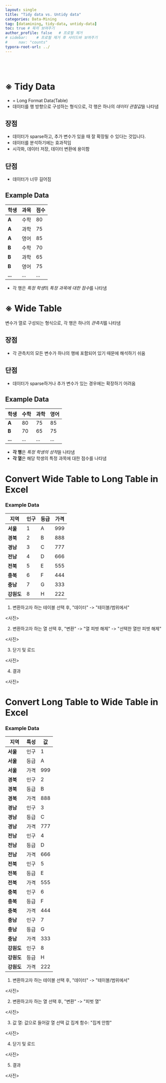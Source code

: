 ```yaml
---
layout: single
title: "Tidy data vs. Untidy data"
categories: Data-Mining
tag: [datamining, tidy-data, untidy-data]
toc: true # 목차 보여주기
author_profile: false   # 프로필 제거
# sidebar:    # 프로필 제거 후 사이드바 보여주기
#     nav: "counts"
typora-root-url: ../
---
```

<br><br>

# **※ Tidy Data**
- = Long Format Data(Table)<br>
- 데이터를 행 방향으로 구성하는 형식으로, 각 행은 하나의 *데이터 관찰값*을 나타냄

## 장점
- 데이터가 sparse하고, 추가 변수가 있을 때 잘 확장될 수 있다는 것입니다.
- 데이터를 분석하기에는 효과적임
- 시각화, 데이터 저장, 데이터 변환에 용이함

## 단점
- 데이터가 너무 길어짐

## Example Data
| **학생**  | **과목** | **점수** |
|---------|--------|--------|
| **A**   | 수학     | 80     |
| **A**   | 과학     | 75     |
| **A**   | 영어     | 85     |
| **B**   | 수학     | 70     |
| **B**   | 과학     | 65     |
| **B**   | 영어     | 75     |
| **...** | ...    | ...    |

- 각 행은 *특정 학생*의 *특정 과목에 대한 점수*를 나타냄





# **※ Wide Table**
변수가 열로 구성되는 형식으로, 각 행은 하나의 *관측치*를 나타냄

## 장점
- 각 관측치의 모든 변수가 하나의 행에 포함되어 있기 때문에 해석하기 쉬움

## 단점
- 데이터가 sparse하거나 추가 변수가 있는 경우에는 확장하기 어려움

## Example Data
| **학생**  | **수학** | **과학** | **영어** |
|---------|--------|--------|--------|
| **A**   | 80     | 75     | 85     |
| **B**   | 70     | 65     | 75     |
| **...** | ...    | ...    | ...    |

- **각 행**은 *특정 학생의 성적*을 나타냄
- **각 열**은 해당 학생의 특정 과목에 대한 점수를 나타냄

# Convert **Wide Table** to **Long Table** in Excel

### Example Data
| **지역**  | **인구** | **등급** | **가격** |
|---------|--------|--------|--------|
| **서울**  | 1      | A      | 999    |
| **경북**  | 2      | B      | 888    |
| **경남**  | 3      | C      | 777    |
| **전남**  | 4      | D      | 666    |
| **전북**  | 5      | E      | 555    |
| **충북**  | 6      | F      | 444    |
| **충남**  | 7      | G      | 333    |
| **강원도** | 8      | H      | 222    |


1. 변환하고자 하는 테이블 선택 후, "데이터" -> "테이블/범위에서"

<사진>

2. 변환하고자 하는 열 선택 후, "변환" -> "열 피벗 해제" -> "선택한 열만 피벗 해제"

<사진>

3. 닫기 및 로드

<사진>

4. 결과

<사진>


# Convert **Long Table** to **Wide Table** in Excel

### Example Data
| **지역**  | **특성** | **값** |
|---------|--------|-------|
| **서울**  | 인구     | 1     |
| **서울**  | 등급     | A     |
| **서울**  | 가격     | 999   |
| **경북**  | 인구     | 2     |
| **경북**  | 등급     | B     |
| **경북**  | 가격     | 888   |
| **경남**  | 인구     | 3     |
| **경남**  | 등급     | C     |
| **경남**  | 가격     | 777   |
| **전남**  | 인구     | 4     |
| **전남**  | 등급     | D     |
| **전남**  | 가격     | 666   |
| **전북**  | 인구     | 5     |
| **전북**  | 등급     | E     |
| **전북**  | 가격     | 555   |
| **충북**  | 인구     | 6     |
| **충북**  | 등급     | F     |
| **충북**  | 가격     | 444   |
| **충남**  | 인구     | 7     |
| **충남**  | 등급     | G     |
| **충남**  | 가격     | 333   |
| **강원도** | 인구     | 8     |
| **강원도** | 등급     | H     |
| **강원도** | 가격     | 222   |


1. 변환하고자 하는 테이블 선택 후, "데이터" -> "테이블/범위에서"

<사진>

2. 변환하고자 하는 열 선택 후, "변환" -> "피벗 열"

<사진>

3. 값 열: 값으로 들어갈 열 선택
값 집계 함수: "집계 안함"

<사진>

4. 닫기 및 로드

<사진>

5. 결과

<사진>